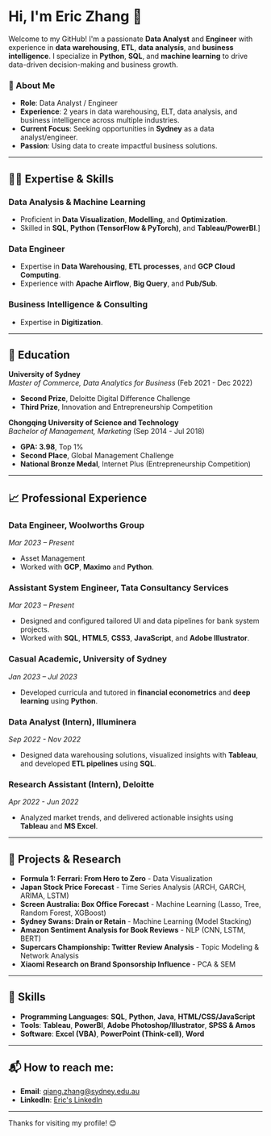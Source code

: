 # Hi, I'm Eric Zhang 👋

Welcome to my GitHub! I'm a passionate **Data Analyst** and **Engineer** with experience in **data warehousing**, **ETL**, **data analysis**, and **business intelligence**. I specialize in **Python**, **SQL**, and **machine learning** to drive data-driven decision-making and business growth.

### 🚀 About Me
- **Role**: Data Analyst / Engineer
- **Experience**: 2 years in data warehousing, ELT, data analysis, and business intelligence across multiple industries.
- **Current Focus**: Seeking opportunities in **Sydney** as a data analyst/engineer.
- **Passion**: Using data to create impactful business solutions.

---

## 🧑‍💻 Expertise & Skills

### **Data Analysis & Machine Learning**
- Proficient in **Data Visualization**, **Modelling**, and **Optimization**.
- Skilled in **SQL**, **Python (TensorFlow & PyTorch)**, and **Tableau/PowerBI**.]

### **Data Engineer**
- Expertise in **Data Warehousing**, **ETL processes**, and **GCP Cloud Computing**.
- Experience with **Apache Airflow**, **Big Query**, and **Pub/Sub**.

### **Business Intelligence & Consulting**
- Expertise in **Digitization**.

---

## 🧠 Education
**University of Sydney**  
*Master of Commerce, Data Analytics for Business* (Feb 2021 - Dec 2022)  
- **Second Prize**, Deloitte Digital Difference Challenge  
- **Third Prize**, Innovation and Entrepreneurship Competition

**Chongqing University of Science and Technology**  
*Bachelor of Management, Marketing* (Sep 2014 - Jul 2018)  
- **GPA: 3.98**, Top 1%  
- **Second Place**, Global Management Challenge  
- **National Bronze Medal**, Internet Plus (Entrepreneurship Competition)

---

## 📈 Professional Experience

### **Data Engineer, Woolworths Group**  
*Mar 2023 – Present*  
- Asset Management
- Worked with **GCP**, **Maximo** and **Python**.


### **Assistant System Engineer, Tata Consultancy Services**  
*Mar 2023 – Present*  
- Designed and configured tailored UI and data pipelines for bank system projects.
- Worked with **SQL**, **HTML5**, **CSS3**, **JavaScript**, and **Adobe Illustrator**.

### **Casual Academic, University of Sydney**  
*Jan 2023 – Jul 2023*  
- Developed curricula and tutored in **financial econometrics** and **deep learning** using **Python**.

### **Data Analyst (Intern), Illuminera**  
*Sep 2022 - Nov 2022*  
- Designed data warehousing solutions, visualized insights with **Tableau**, and developed **ETL pipelines** using **SQL**.

### **Research Assistant (Intern), Deloitte**  
*Apr 2022 - Jun 2022*  
- Analyzed market trends, and delivered actionable insights using **Tableau** and **MS Excel**.

---

## 🔧 Projects & Research

- **Formula 1: Ferrari: From Hero to Zero** - Data Visualization
- **Japan Stock Price Forecast** - Time Series Analysis (ARCH, GARCH, ARIMA, LSTM)
- **Screen Australia: Box Office Forecast** - Machine Learning (Lasso, Tree, Random Forest, XGBoost)
- **Sydney Swans: Drain or Retain** - Machine Learning (Model Stacking)
- **Amazon Sentiment Analysis for Book Reviews** - NLP (CNN, LSTM, BERT)
- **Supercars Championship: Twitter Review Analysis** - Topic Modeling & Network Analysis
- **Xiaomi Research on Brand Sponsorship Influence** - PCA & SEM

---

## 💼 Skills
- **Programming Languages**: **SQL**, **Python**, **Java**, **HTML/CSS/JavaScript**
- **Tools**: **Tableau**, **PowerBI**, **Adobe Photoshop/Illustrator**, **SPSS & Amos**
- **Software**: **Excel (VBA)**, **PowerPoint (Think-cell)**, **Word**

---

## 📬 How to reach me:
- **Email**: [qiang.zhang@sydney.edu.au](mailto:qiang.zhang@sydney.edu.au)
- **LinkedIn**: [Eric's LinkedIn](https://www.linkedin.com/in/EricZusydDA)


---

Thanks for visiting my profile! 😊
